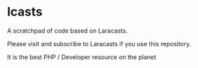 lcasts
======

A scratchpad of code based on Laracasts.

Please visit and subscribe to Laracasts if you use this repository.

It is the best PHP / Developer resource on the planet
